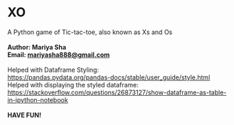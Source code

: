 # XO
A Python game of Tic-tac-toe, also known as Xs and Os
<br>
<br>
<b>Author: Mariya Sha</b>
<br>
<b>Email: mariyasha888@gmail.com</b>
<br>
<br>
Helped with Dataframe Styling:
<br>
https://pandas.pydata.org/pandas-docs/stable/user_guide/style.html
<br>
Helped with displaying the styled dataframe:
<br>
https://stackoverflow.com/questions/26873127/show-dataframe-as-table-in-ipython-notebook
<br>
<br>
<b>HAVE FUN!</b>

